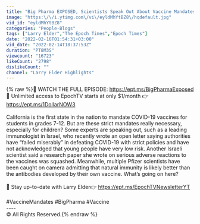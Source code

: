 ```yaml
---
title: "Big Pharma EXPOSED, Scientists Speak Out About Vaccine Mandates | Larry Elder"
image: "https:\/\/i.ytimg.com\/vi\/eyldMhYtBZ8\/hqdefault.jpg"
vid_id: "eyldMhYtBZ8"
categories: "People-Blogs"
tags: ["Larry Elder","The Epoch Times","Epoch Times"]
date: "2022-02-16T01:54:31+03:00"
vid_date: "2022-02-14T18:37:53Z"
duration: "PT8M3S"
viewcount: "16723"
likeCount: "2798"
dislikeCount: ""
channel: "Larry Elder Highlights"
---
```

{% raw %}🔵 WATCH THE FULL EPISODE: <a rel="nofollow" target="blank" href="https://ept.ms/BigPharmaExposed">https://ept.ms/BigPharmaExposed</a><br />🔵 Unlimited access to EpochTV starts at only $1/month 👉<a rel="nofollow" target="blank" href="https://ept.ms/1DollarNOW3">https://ept.ms/1DollarNOW3</a><br /><br />California is the first state in the nation to mandate COVID-19 vaccines for students in grades 7-12. But are these strict mandates really necessary, especially for children? Some experts are speaking out, such as a leading immunologist in Israel, who recently wrote an open letter saying authorities have “failed miserably” in defeating COVID-19 with strict policies and have not acknowledged that young people have very low risk. Another Israeli scientist said a research paper she wrote on serious adverse reactions to the vaccines was squashed. Meanwhile, multiple Pfizer scientists have been caught on camera admitting that natural immunity is likely better than the antibodies developed by their own vaccine. What’s going on here?<br /><br />🔵 Stay up-to-date with Larry Elder👉 <a rel="nofollow" target="blank" href="https://ept.ms/EpochTVNewsletterYT">https://ept.ms/EpochTVNewsletterYT</a><br /><br />#VaccineMandates #BigPharma #Vaccine<br />----<br />© All Rights Reserved.{% endraw %}
